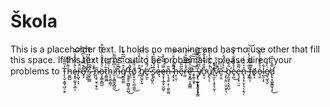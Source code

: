 # Škola
This is a placeholder text. It holds no meaning and has no use other that fill this space. If this text turns out to be problematic, please direct your problems to T̴̨̩̬͕̳̘͖̠̮̙̒̃͌̂́ḫ̵̻̺͌̓̄̎̊ȩ̶̱͉͚͎̗̱̲͐̂̇̌͂͋̾̑͝͝ͅr̴̢̺̟̖͕͂̈͒͝e̸͉̘͊͒͆͒̓̀͆̈́͘̚͝'̴̖̬͈̒̊̔̇̓̃͐s̷̫͙̪̻͋͆̆͗̓̇̽̓̓̚ ̶̢̛̩̂̐̈͑̑n̴̨̧̥̮͉̮͓̮̎ö̶̧̝̳̝̻̺́̊̽̐̆͛̓͐͋̂t̷̯͇̰̪̅̍͑͛͝h̴̨̙̱̲̩͇̩͑̋́i̷͈͔͈͇̱̬̻̼̍͆͌̿͂̏̕͜n̶̜̆͊̑̀͗̚͜͠g̸̰̼̤͇̒̑̈̓͐͆̅̀͊̕ ̵̨̥͍̥̪̻̗͍̺͆͘͜t̶̡̫̃͛̅̊͐͘ŏ̸̗̟̮̦̖̪̹͇̍̋̌̏͗͜ ̷̨͊̓̿̓͒̉̋͝b̸̲̯̫̯̙͍̊ë̶̛̥̫́͌́͒͗͗ͅ ̷̢̧̺̬̤͒̀s̷̨̯͒́̌͒̇̏̔̂ę̶̔̔̄̓̍͝ȩ̶͙͎̲̯̟̮̺̬̿́̿̃̀̀n̶̨͉̘͍̣̙̣̼͈͚̤̄̏ ̴̧̢̛͙̈͂̎̈̽͛͒̈́̚͝h̶̙̹̱̣͛̏e̴̘͂̃̎͠r̶͚̊̄̍̅͌͒̄̍͐͝ȩ̵̛͓̳͎͓̻͇̃̇̉͊͆́̕͠͠͠,̵̡͚̩̬̬̏͝ ̶̢̙̹̰̟̟̭͔͙̟͂͒̇̅̔͛̀͑͒͝ỳ̸̨̹̫̤̝̬̭͓̖͔͇̑͂̀̓͌̆ơ̷̭͕̂̆̄̉͂̀̔̃̾̃ṷ̸̢̦̖̍̓̑̎̆͂̔̾̂̏̚'̸̟̼̙̜͓̥͉̼͎͐̊̎̕v̷̛̞́̅̒̆̑̃̚ḛ̶̗̯̆̍̈́ ̴̧̙̗͍̤̤̞̮̟͉̉̒̉̈̇̈́̉b̵̡̼͈̥͔̮̭̺̃͋̕͝e̴̟̪̒̊̆͒̄͋̀̽͂͜͝e̶̢̧͙̹̤͈̿̃̎n̵̢͓̗̟̬̦̘͎̯̖̊͛̈́̒̇ͅ ̷̬̭̌͋͆̌̉́̓̂̈̏͝f̶̢͚̤̩͌̿̏ö̸̟̝ỏ̵͉̯̊̐̄̐̾̏̌͝l̴̺̯͎͓͋͘e̸̼͉̺̘̬͗̀̊̓d̷̢̢̛̞͚̰͇̱̹̥̅̄̽͐̅̎͜
